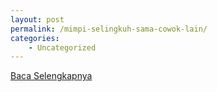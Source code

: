 ```yaml
---
layout: post
permalink: /mimpi-selingkuh-sama-cowok-lain/
categories:
    - Uncategorized
---
```


[Baca Selengkapnya](/07)